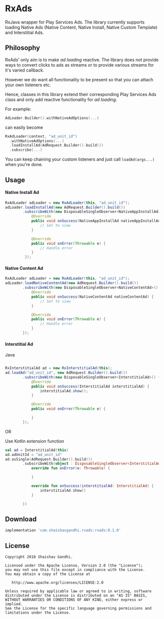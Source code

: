 # RxAds
RxJava wrapper for Play Services Ads. The library currently supports loading Native Ads (Native Content, Native Install, Native Custom Template) and Interstitial Ads.

## Philosophy
RxAds' only aim is to make _ad loading_ reactive. The library does not provide ways to convert clicks to ads as streams or to provide various streams for it's varied callback. 

However we do want all functionality to be present so that you can attach your own listeners etc. 

Hence, classes in this library extend their corresponding Play Services Ads class and only add reactive functionality for _ad loading_.


For example:
```kotlin
AdLoader.Builder().withNativeAdOptions(...)
```
can easily become
```kotlin
RxAdLoader(context, "ad_unit_id")
  .withNativeAdOptions(...)
  .loadInstallAd(AdRequest.Builder().build())
  .subscribe(...)
```
You can keep chaining your custom listeners and just call `loadAd(args...)` when you're done.

## Usage

#### Native Install Ad
```java
RxAdLoader adLoader = new RxAdLoader(this, "ad_unit_id");
adLoader.loadInstallAd(new AdRequest.Builder().build())
        .subscribeWith(new DisposableSingleObserver<NativeAppInstallAd>() {
            @Override
            public void onSuccess(NativeAppInstallAd nativeAppInstallAd) {
                // Set to view
            }

            @Override
            public void onError(Throwable e) {
                // Handle error
            }
         });
```
#### Native Content Ad
```java
RxAdLoader adLoader = new RxAdLoader(this, "ad_unit_id");
adLoader.loadNativeContentAd(new AdRequest.Builder().build())
        .subscribeWith(new DisposableSingleObserver<NativeContentAd>() {
            @Override
            public void onSuccess(NativeContentAd nativeContentAd) {
                // Set to view                
            }

            @Override
            public void onError(Throwable e) {
                // Handle error
            }
        });
```
#### Interstitial Ad
Java
```java

RxInterstitialAd ad = new RxInterstitialAd(this);
ad.loadAd("ad_unit_id", new AdRequest.Builder().build())
        .subscribeWith(new DisposableSingleObserver<InterstitialAd>() {
            @Override
            public void onSuccess(InterstitialAd interstitialAd) {
                interstitialAd.show();
            }

            @Override
            public void onError(Throwable e) {

            }
        });
```
OR

Use Kotlin extension function
```kotlin
val ad = InterstitialAd(this)
ad.adUnitId = "ad_unit_id"
ad.asSingle(AdRequest.Builder().build())
        .subscribeWith(object : DisposableSingleObserver<InterstitialAd>() {
            override fun onError(e: Throwable) {

            }

            override fun onSuccess(interstitialAd: InterstitialAd) {
                interstitialAd.show()
            }

        })
```

## Download


```groovy
implementation 'com.shaishavgandhi.rxads:rxads:0.1.0'
```

## License
    
    Copyright 2018 Shaishav Gandhi.

    Licensed under the Apache License, Version 2.0 (the "License");
    you may not use this file except in compliance with the License.
    You may obtain a copy of the License at

       http://www.apache.org/licenses/LICENSE-2.0

    Unless required by applicable law or agreed to in writing, software
    distributed under the License is distributed on an "AS IS" BASIS,
    WITHOUT WARRANTIES OR CONDITIONS OF ANY KIND, either express or implied.
    See the License for the specific language governing permissions and
    limitations under the License.


